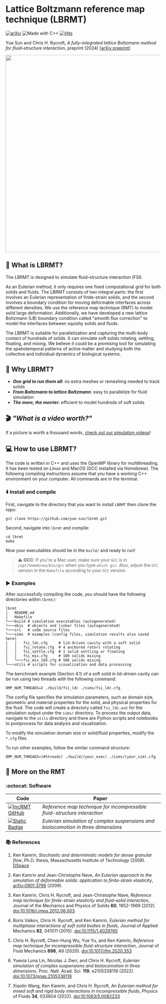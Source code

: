 # Lattice Boltzmann reference map technique (LBRMT)

[![arXiv](https://img.shields.io/badge/arXiv-2402.12696-b31b1b?logo=arXiv&logoColor=arXiv&link=https%3A%2F%2Farxiv.org%2Fabs%2F2402.12696)](https://arxiv.org/abs/2402.12696)
![Made with C++](https://img.shields.io/badge/Made_with-C%2B%2B-logoColor?logo=C%2B%2B&logoColor=C%2B%2B)
[![Hits](https://hits.seeyoufarm.com/api/count/incr/badge.svg?url=https%3A%2F%2Fgithub.com%2Fyue-sun%2Flbrmt&count_bg=%230D74E7&title_bg=%23555555&icon=&icon_color=%23E7E7E7&title=Hits&edge_flat=false)](https://hits.seeyoufarm.com)

Yue Sun and Chris H. Rycroft, *A fully-integrated lattice Boltzmann method for fluid–structure interaction*, preprint (2024) [[arXiv preprint](https://arxiv.org/abs/2402.12696)]

<p align="center">
  <img width="640" src=https://github.com/yue-sun/lbrmt/assets/30400317/9546c5ce-d1e1-446e-80d1-ee2c9e68f364>
</p>


## :ocean: What is LBRMT?

The LBRMT is designed to simulate fluid–structure interaction (FSI).

As an Eulerian method, it only requires one fixed computational grid for both solids and fluids. The LBRMT consists of two integral parts: the first involves an Eulerian representation of finite-strain solids, and the second involves a boundary condition for moving deformable interfaces across different densities.
We use the reference map technique (RMT) to model solid large deformation. Additionally, we have developed a new lattice Boltzmann (LB) boundary condition called "smooth flux correction" to model the interfaces between squishy solids and fluids.

The LBRMT is suitable for parallelization and capturing the multi-body contact of hundreds of solids. It can simulate soft solids rotating, settling, floating, and mixing. We believe it could be a promising tool for simulating the spatiotemporal patterns of active matter and studying both the collective and individual dynamics of biological systems.


## :star2: Why LBRMT?

- **_One grid to run them all_**: no extra meshes or remeshing needed to track solids
- **_From Boltzmann to lattice Boltzmann_**: easy to parallelize for fluid simulation
- **_The more, the merrier_**: efficient to model hundreds of soft solids


## :clapper: _"What is a video worth?"_

If a picture is worth a thousand words, [check out our simulation videos](videos/README.md)!


## :computer: How to use LBRMT?

The code is written in C++ and uses the OpenMP library for multithreading. It has been tested on Linux and MacOS (GCC installed via Homebrew). The following compiling instructions assume that you have a working C++ environment on your computer. All commands are in the terminal.

### :arrow_down: Install and compile

First, navigate to the directory that you want to install `LBRMT` then clone the repo:
```
git clone https://github.com/yue-sun/lbrmt.git
```

Second, navigate into `lbrmt` and compile:
```
cd lbrmt
make
```
Now your executables should be in the `build/` and ready to run!
> :warning: **GCC**: If you're a Mac user, make sure your `GCC` is in `/opt/homebrew/bin/gcc` when you type `which gcc`. Also, adjust the `GCC` version in the `Makefile` according to your `GCC` version.

### :arrow_forward: Examples

After successfully compiling the code, you should have the following directories within `lbrmt/`:
```
lbrmt
│   README.md
│   Makefile
└───build # simulation executables (autogenerated)
└───objs  # objects and linker files (autogenerated)
└───src   # code source files
└───sims  # examples (config files, simulation results also saved here)
│   │   fsi_ldc.cfg     # lid-driven cavity with a soft solid
│   │   fsi_rotate.cfg  # 4 anchored rotors rotating
│   │   fsi_settle.cfg  # 1 solid settling or floating
│   │   fsi_mix.cfg     # 100 solids mixing
│   └───fsi_mix_169.cfg # 506 solids mixing
└───utils # scripts for visualization and data processing
```

The benchmark example (Section 4.1) of a soft solid in lid-driven cavity can be run using two threads with the following command:
```
OMP_NUM_THREADS=2 ./build/fsi_ldc ./sims/fsi_ldc.cfg
```
The config file specifies the simulation parameters, such as domain size, geometric and material properties for the solid, and physical properties for the fluid. The code will create a directory called `fsi_ldc.out` for the simulation output under the `sims/` directory. To process the output data, navigate to the `utils` directory and there are Python scripts and notebooks to postprocess for data analysis and visualization.

To modify the simulation domain size or solid/fluid properties, modify the `*.cfg` files.

To run other examples, follow the similar command structure:
```
OMP_NUM_THREADS=(#threads) ./build/(your_exec) ./sims/(your_sim).cfg
```

## :bookmark_tabs: More on the RMT

### :octocat: Software

| Code  | Paper |
| ------------- | ------------- |
| [![IncRMT GitHub](https://img.shields.io/badge/chr1shr_-incrmt-logo?logo=github&link=https%3A%2F%2Fgithub.com%2Fchr1shr%2Fincrmt)](https://github.com/chr1shr/incrmt)  | *Reference map technique for incompressible fluid-structure interaction*  |
| [![Static Badge](https://img.shields.io/badge/ylunalin_-RMT3D-logo?logo=github&link=https%3A%2F%2Fgithub.com%2Fylunalin%2FRMT3D)](https://github.com/ylunalin/RMT3D)  | *Eulerian simulation of complex suspensions and biolocomotion in three dimensions*  |


### :books: References
1. Ken Kamrin, *Stochastic and deterministic models for dense granular flow*,
   Ph.D. thesis, Massachusetts Institute of Technology (2008).
   [DSpace](http://hdl.handle.net/1721.1/43736)

2. Ken Kamrin and Jean-Christophe Nave, *An Eulerian approach to the simulation of deformable solids: application to finite-strain elasticity*,
   [arXiv:0901.3799](https://arxiv.org/abs/0901.3799) (2009).

3. Ken Kamrin, Chris H. Rycroft, and Jean-Christophe Nave, *Reference map
   technique for finite-strain elasticity and fluid–solid interaction*, Journal of the Mechanics and Physics of Solids **60**, 1952–1969 (2012).
   [doi:10.1016/j.jmps.2012.06.003](https://doi.org/10.1016/j.jmps.2012.06.003)

4. Boris Valkov, Chris H. Rycroft, and Ken Kamrin, *Eulerian method for
   multiphase interactions of soft solid bodies in fluids*, Journal of Applied Mechanics **82**, 041011 (2015).
   [doi:10.1115/1.4029765](https://doi.org/10.1115/1.4029765)

5. Chris H. Rycroft, Chen-Hung Wu, Yue Yu, and Ken Kamrin, *Reference map technique for incompressible fluid-structure interaction*, Journal of Fluid Mechanics **898**, A9 (2020).
   [doi:10.1017/jfm.2020.353](https://doi.org/10.1017/jfm.2020.353)

6. Yuexia Luna Lin, Nicolas J. Derr, and Chris H. Rycroft, *Eulerian simulation of complex suspensions and biolocomotion in three dimensions*, Proc. Natl. Acad. Sci. **119**, e2105338118 (2022). [doi:10.1073/pnas.2105338118](https://doi.org/10.1073/pnas.2105338118)

7. Xiaolin Wang, Ken Kamrin, and Chris H. Rycroft, *An Eulerian method for mixed soft and rigid body interactions in incompressible fluids*, Physics of Fluids **34**, 033604 (2022). [doi:10.1063/5.0082233](https://doi.org/10.1063/5.0082233)
